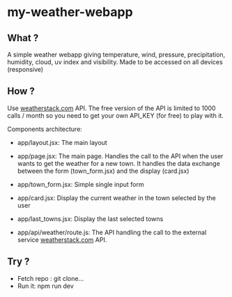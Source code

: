 # my-weather-webapp

## What ?

A simple weather webapp giving temperature, wind, pressure, precipitation, humidity, cloud, uv index and visibility.
Made to be accessed on all devices (responsive)

## How ?

Use [weatherstack.com](https://weatherstack.com/documentation) API. The free version of the API is limited to 1000 calls / month so you need to get your own API_KEY (for free) to play with it.

Components architecture:

- app/layout.jsx: The main layout

- app/page.jsx: The main page. Handles the call to the API when the user wants to get the weather for a new town. It handles the data exchange between the form (town_form.jsx) and the display (card.jsx)

- app/town_form.jsx: Simple single input form

- app/card.jsx: Display the current weather in the town selected by the user

- app/last_towns.jsx: Display the last selected towns

- app/api/weather/route.js: The API handling the call to the external service [weatherstack.com](https://weatherstack.com/documentation) API.

## Try ?

- Fetch repo : git clone...
- Run it: npm run dev
